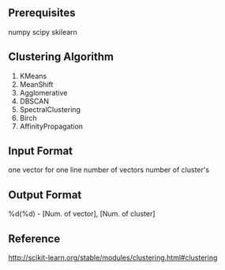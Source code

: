 ## Prerequisites
numpy
scipy
skilearn

## Clustering Algorithm
1. KMeans
2. MeanShift
3. Agglomerative
4. DBSCAN
5. SpectralClustering
6. Birch
7. AffinityPropagation


## Input Format
one vector for one line
number of vectors
number of cluster's 

## Output Format
%d(%d) - 
[Num. of vector], [Num. of cluster]


## Reference
http://scikit-learn.org/stable/modules/clustering.html#clustering 

